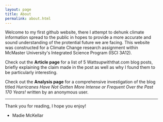 ```yaml
---
layout: page
title: About
permalink: about.html
---
```

  
Welcome to my first github website, there I attempt to dehunk climate information spread to the public in hopes to provide a more accurate and sound understanding of the protential future we are facing. This website was constructed for a Climate Change research assignment within McMaster University's Integrated Science Program (ISCI 3A12). 

Check out the **Article page** for a list of 5 Wattsupwiththat.com blog posts, briefly explaining the claim made in the post as well as why I found them to be particularly interesting. 

Check out the **Analysis page** for a comprehensive investigation of the blog titled *Hurricanes Have Not Gotten More Intense or Frequent Over the Past 170 Years!* written by an anonymous user.  

---

Thank you for reading, I hope you enjoy!
- Madie McKellar
  


